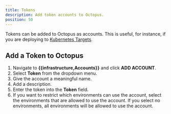 ```yaml
---
title: Tokens
description: Add token accounts to Octopus.
position: 50
---
```

Tokens can be added to Octopus as accounts. This is useful, for instance, if you are deploying to [Kubernetes Targets](/docs/deployment-examples/kubernetes-deployments/kubernetes-target/index.md).

## Add a Token to Octopus

1. Navigate to **{{infrastructure,Accounts}}** and click **ADD ACCOUNT**.
1. Select **Token** from the dropdown menu.
1. Give the account a meaningful name.
1. Add a description.
1. Enter the token into the **Token** field.
1. If you want to restrict which environments can use the account, select the environments that are allowed to use the account. If you select no environments, all environments will be allowed to use the account.
